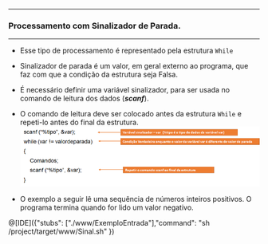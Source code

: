 
---
### Processamento com Sinalizador de Parada.
---
+ Esse tipo de processamento é representado pela estrutura ```While```
+ Sinalizador de parada é um valor, em geral externo ao programa, que faz com que a condição da estrutura seja Falsa. 
+ É necessário definir uma variável sinalizador, para ser usada no comando de leitura dos dados (***scanf***).
+ O comando de leitura deve ser colocado antes da estrutura ```While``` e repeti-lo antes do final da estrutura.
![while](/markdowns/while2.png)

+ O exemplo a seguir lê uma sequência de números inteiros positivos. O programa termina quando for lido um valor negativo.

@[IDE]({"stubs": ["./www/ExemploEntrada"],"command": "sh /project/target/www/Sinal.sh"
})


